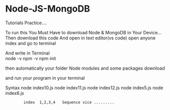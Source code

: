 # Node-JS-MongoDB
Tutorials Practice....


To run this You Must Have to download Node & MongoDB in Your Device...
Then download this code
And open in text editor(vs code)
open anyone index and go to terminal


And write in Terminal      
node -v
npm -v
npm init

then automatically your folder Node modules and some packages download


and run your program in your terminal


Syntax      node index10.js
            node index11.js
            node index12.js
            node index5.js
            node index6.js
            
            
            
            index  1,2,3,4   Sequence vice .........
